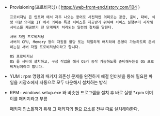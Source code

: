 * Provisioning(프로비저닝) ( https://web-front-end.tistory.com/104 )

  ```
  프로비저닝 은 인프라 에서 자주 나오는 용어로 사전적인 의미로는 공급, 준비, 대비, 식량 이란 의미로 IT 에서 의미는 특정 서비스를 제공받기 위하여 서비스 실행부터 시작해 서비스를 제공받기 전 단계까지 처리되는 일련의 절차를 말한다.
  
  서버 자원 프로비저닝
  서버의 CPU, Memory 등의 자원을 할당 또는 적절하게 배치하여 운영이 가능하도록 준비하는걸 서버 자원 프로비저닝이라고 합니다.
  
  OS 프로비저닝
  OS 를 서버에 설치하고, 구성 작업을 해서 OS가 동작 가능하도록 준비해두는걸 OS 프로비저닝이라고 합니다.
  ```

  

* YUM : rpm 명령의 패키지 의존성 문제를 완전하게 해결 인터넷을 통해 필요한 파일을 저장소에서 자동으로 모두 다운해서 설치하는 방식

* RPM : windows setup.exe 와 비슷한 프로그램을 설치 후 바로 실행 *.rpm 이며 이를 패키지라고 부름

  패키지 인스톨하기 위해 그 패키지의 필요 요소를 전부 따로 설치해야한다.